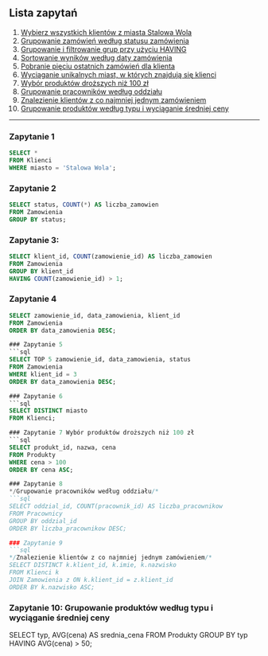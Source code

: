 ## Lista zapytań

1. [Wybierz wszystkich klientów z miasta Stalowa Wola](#zapytanie-1)
2. [Grupowanie zamówień według statusu zamówienia](#zapytanie-2)
3. [Grupowanie i filtrowanie grup przy użyciu HAVING](#zapytanie-3)
4. [Sortowanie wyników według daty zamówienia](#zapytanie-4)
5. [Pobranie pięciu ostatnich zamówień dla klienta](#zapytanie-5)
6. [Wyciąganie unikalnych miast, w których znajdują się klienci](#zapytanie-6)
7. [Wybór produktów droższych niż 100 zł](#zapytanie-7)
8. [Grupowanie pracowników według oddziału](#zapytanie-8)
9. [Znalezienie klientów z co najmniej jednym zamówieniem](#zapytanie-9)
10. [Grupowanie produktów według typu i wyciąganie średniej ceny](#zapytanie-10)

---

### Zapytanie 1  
```sql
SELECT * 
FROM Klienci
WHERE miasto = 'Stalowa Wola';
```
### Zapytanie 2
```sql
SELECT status, COUNT(*) AS liczba_zamowien
FROM Zamowienia
GROUP BY status;
```

### Zapytanie 3:
```sql
SELECT klient_id, COUNT(zamowienie_id) AS liczba_zamowien
FROM Zamowienia
GROUP BY klient_id
HAVING COUNT(zamowienie_id) > 1;
```
### Zapytanie 4
```sql
SELECT zamowienie_id, data_zamowienia, klient_id
FROM Zamowienia
ORDER BY data_zamowienia DESC;

### Zapytanie 5
```sql
SELECT TOP 5 zamowienie_id, data_zamowienia, status
FROM Zamowienia
WHERE klient_id = 3
ORDER BY data_zamowienia DESC;

### Zapytanie 6
```sql
SELECT DISTINCT miasto
FROM Klienci;

### Zapytanie 7 Wybór produktów droższych niż 100 zł
```sql
SELECT produkt_id, nazwa, cena
FROM Produkty
WHERE cena > 100
ORDER BY cena ASC;

### Zapytanie 8
*/Grupowanie pracowników według oddziału/*
```sql
SELECT oddzial_id, COUNT(pracownik_id) AS liczba_pracownikow
FROM Pracownicy
GROUP BY oddzial_id
ORDER BY liczba_pracownikow DESC;

### Zapytanie 9
```sql
*/Znalezienie klientów z co najmniej jednym zamówieniem/* 
SELECT DISTINCT k.klient_id, k.imie, k.nazwisko
FROM Klienci k
JOIN Zamowienia z ON k.klient_id = z.klient_id
ORDER BY k.nazwisko ASC;
```
### Zapytanie 10:  Grupowanie produktów według typu i wyciąganie średniej ceny 
SELECT typ, AVG(cena) AS srednia_cena
FROM Produkty
GROUP BY typ
HAVING AVG(cena) > 50;
